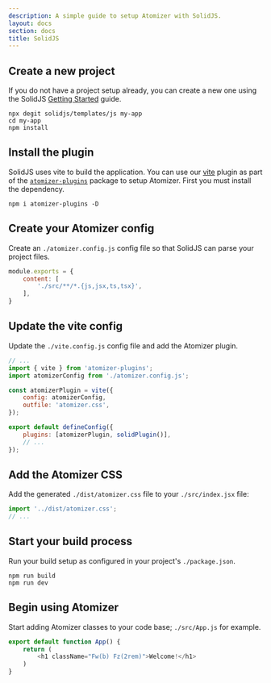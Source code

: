 ```yaml
---
description: A simple guide to setup Atomizer with SolidJS.
layout: docs
section: docs
title: SolidJS
---
```


## Create a new project

If you do not have a project setup already, you can create a new one using the SolidJS [Getting Started](https://www.solidjs.com/guides/getting-started) guide.

```shell
npx degit solidjs/templates/js my-app
cd my-app
npm install
```

## Install the plugin

SolidJS uses vite to build the application. You can use our [vite](https://vitejs.dev/) plugin as part of the [`atomizer-plugins`](https://github.com/acss-io/atomizer/tree/main/packages/atomizer-plugins) package to setup Atomizer. First you must install the dependency.

```shell
npm i atomizer-plugins -D
```

## Create your Atomizer config

Create an `./atomizer.config.js` config file so that SolidJS can parse your project files.

```js
module.exports = {
    content: [
        './src/**/*.{js,jsx,ts,tsx}',
    ],
}
```

## Update the vite config

Update the `./vite.config.js` config file and add the Atomizer plugin.

```js
// ...
import { vite } from 'atomizer-plugins';
import atomizerConfig from './atomizer.config.js';

const atomizerPlugin = vite({
    config: atomizerConfig,
    outfile: 'atomizer.css',
});

export default defineConfig({
    plugins: [atomizerPlugin, solidPlugin()],
    // ...
});
```

## Add the Atomizer CSS

Add the generated `./dist/atomizer.css` file to your `./src/index.jsx` file:

```js
import '../dist/atomizer.css';
// ...
```

## Start your build process

Run your build setup as configured in your project's `./package.json`.

```shell
npm run build
npm run dev
```

## Begin using Atomizer

Start adding Atomizer classes to your code base; `./src/App.js` for example.

```js
export default function App() {
    return (
        <h1 className="Fw(b) Fz(2rem)">Welcome!</h1>
    )
}
```
